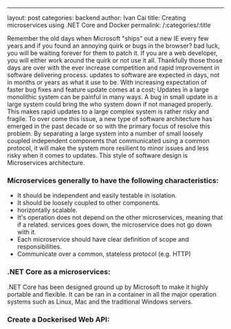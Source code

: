 ---
layout: post
categories: backend
author: Ivan Cai
title: Creating microservices using .NET Core and Docker
permalink: /:categories/:title

Remember the old days when Microsoft "ships" out a new IE every few years and if you found an annoying quirk or bugs in the browser? bad luck, you will be waiting forever for them to patch it. If you are a web developer, you will either work around the quirk or not use it all.  Thankfully those those days are over with the ever increase competition and rapid improvement in software delivering process. updates to software are expected in days, not in months or years as what it use to be. 
With increasing expectation of faster bug fixes and feature update comes at a cost; Updates in a large monolithic system can be painful in many ways. A bug in small update in a large system could bring the who system down if not managed properly. This makes rapid updates to a large complex system is rather risky and fragile. To over come this issue, a new type of software architecture has emerged in the past decade or so with the primary focus of resolve this problem. By separating a large system into a number of small loosely coupled independent components that communicated using a common protocol, it will make the system more resilient to minor issues and less risky when it comes to updates. This style of software design is Microservices architecture. 

### Microservices generally to have the following characteristics:

* It should be independent and easily testable in isolation. 
* It should be loosely coupled to other components.
* horizontally scalable. 
* It's operation does not depend on the other microservices, meaning that if a related. services goes down, the microservice does not go down with it. 
* Each microservice should have clear definition of scope and responsibilities. 
* Communicate over a common, stateless protocol (e.g. HTTP)

### .NET Core as a microservices:

.NET Core has been designed ground up by Microsoft to make it highly portable and flexible. It can be ran in a container in all the major operation systems such as Linux, Mac and the traditional Windows servers. 

### Create a Dockerised Web API: